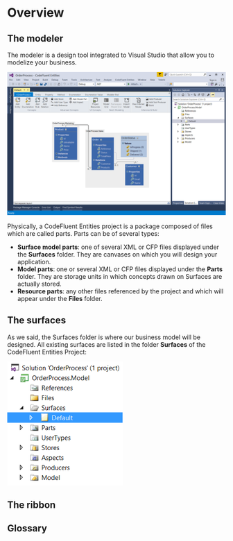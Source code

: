 # Overview

## The modeler

The modeler is a design tool integrated to Visual Studio that allow you to modelize your business.

![](img/modeling-02.png)

Physically, a CodeFluent Entities project is a package composed of files which are called parts. Parts can be of several types:

* **Surface model parts**: one of several XML or CFP files displayed under the **Surfaces** folder. They are canvases on which you will design your application.
* **Model parts**: one or several XML or CFP files displayed under the **Parts** folder. They are storage units in which concepts drawn on Surfaces are actually stored.
* **Resource parts**: any other files referenced by the project and which will appear under the **Files** folder. 



## The surfaces

As we said, the Surfaces folder is where our business model will be designed. All existing surfaces are listed in the folder **Surfaces** of the CodeFluent Entities Project:

![](img/modeling-01.png)

## The ribbon

## Glossary